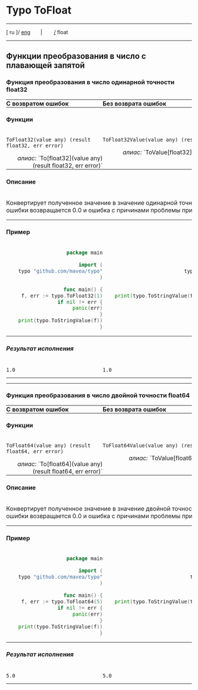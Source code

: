 # Typo ToFloat

---

[ ru ]/ [eng](..%2Feng%2Ffloat.md)
&nbsp;&nbsp;&nbsp;&nbsp;&nbsp;&nbsp;|&nbsp;&nbsp;&nbsp;&nbsp;&nbsp;&nbsp;&nbsp;&nbsp;[/](..%2F..%2FREADME.ru.md) float

---

<style>
table {
    padding: 0;
    margin: 0;
}
td {
    padding: 0;
    vertical-align: top;
}
th {
    vertical-align: top;
    text-align: left;
    padding: 0;
}
tr {
    padding: 0;
    margin: 0;
}
td div {
    text-align: right;
}
</style>

## Функции преобразования в число с плавающей запятой

### Функция преобразования в число одинарной точности float32

<table>
    <tr>
        <th>С возвратом ошибок</th>
        <th>Без возврата ошибок</th>
    </tr>
    <tr>
        <th colspan="2">

#### Функции
</th>
    </tr>
    <tr>
        <td>

`ToFloat32(value any) (result float32, err error)`
<div><i>алиас:</i> `To[float32](value any) (result float32, err error)` </div>
        </td>
        <td>

`ToFloat32Value(value any) (result float32)`
<div><i>алиас:</i> `ToValue[float32](value any) (result float32)` </div>
        </td>
    </tr>
    <tr>
        <th colspan="2">

#### Описание
</th>
    </tr>
    <tr>
        <td colspan="2">

Конвертирует полученное значение в значение одинарной точности (float32). В случае ошибки возвращается 0.0 и ошибка с причинами проблемы при конвертации
</td>
    </tr>
    <tr>
        <th colspan="2">

#### Пример
</th>
    </tr>
    <tr>
        <td>

```go
package main

import (
typo "github.com/mavea/typo"
)

func main() {
    f, err := typo.ToFloat32(1)
    if nil != err {
        panic(err)
    }
    print(typo.ToStringValue(f))
}
```
</td>
        <td>

```go
package main

import (
    typo "github.com/mavea/typo"
)

func main() {
    print(typo.ToStringValue(typo.ToFloat32Value(`1`)))
}
```
</td>
    </tr>
    <tr>
        <th colspan="2">

##### Результат исполнения
</th>
    </tr>
    <tr>
        <td>

```
1.0
```
</td>
        <td>

```
1.0
```
</td>
    </tr>
</table>


---


### Функция преобразования в число двойной точности float64

<table>
    <tr>
        <th>С возвратом ошибок</th>
        <th>Без возврата ошибок</th>
    </tr>
    <tr>
        <th colspan="2">

#### Функции
</th>
    </tr>
    <tr>
        <td>

`ToFloat64(value any) (result float64, err error)`
<div><i>алиас:</i> `To[float64](value any) (result float64, err error)` </div>
        </td>
        <td>

`ToFloat64Value(value any) (result float64)`
<div><i>алиас:</i> `ToValue[float64](value any) (result float64)` </div>
        </td>
    </tr>
    <tr>
        <th colspan="2">

#### Описание
</th>
    </tr>
    <tr>
        <td colspan="2">

Конвертирует полученное значение в значение двойной точности (float64). В случае ошибки возвращается 0.0 и ошибка с причинами проблемы при конвертации
</td>
    </tr>
    <tr>
        <th colspan="2">

#### Пример
</th>
    </tr>
    <tr>
        <td>

```go
package main

import (
    typo "github.com/mavea/typo"
)

func main() {
    f, err := typo.ToFloat64(5)
    if nil != err {
        panic(err)
    }
    print(typo.ToStringValue(f))
}
```
</td>
        <td>

```go
package main

import (
    typo "github.com/mavea/typo"
)

func main() {
    print(typo.ToStringValue(typo.ToFloat64Value(`5.0`)))
}
```
</td>
    </tr>
    <tr>
        <th colspan="2">

##### Результат исполнения
</th>
    </tr>
    <tr>
        <td>

```
5.0
```
</td>
        <td>

```
5.0
```
</td>
    </tr>
</table>